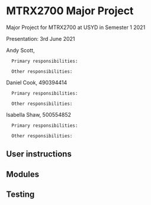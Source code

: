 # MTRX2700 Major Project
Major Project for MTRX2700 at USYD in Semester 1 2021 

Presentation: 3rd June 2021

Andy Scott, 

      Primary responsibilities:
      
      Other responsibilities:
      
Daniel Cook, 490394414

      Primary responsibilities:
      
      Other responsibilities:
      
Isabella Shaw, 500554852

      Primary responsibilities:
      
      Other responsibilities:
      
      
## User instructions      
      
## Modules

## Testing
